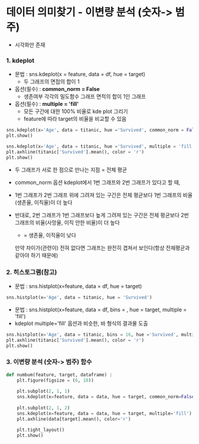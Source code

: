 # 데이터 의미찾기 - 이변량 분석 (숫자-> 범주)
* 시각화만 존재

### 1. **kdeplot**
* 문법 : sns.kdeplot(x = feature, data = df, hue = target)
    * 두 그래프의 면접의 합이 1
* 옵션(필수) : **common_norm = False**
    * 생존여부 각각의 밀도함수 그래프 면적의 합이 1인 그래프
* 옵션(필수) : **multiple = 'fill'**
    * 모든 구간에 대한 100% 비율로 kde plot 그리기
    * feature에 따라 target의 비율을 비교할 수 있음
```python
sns.kdeplot(x='Age', data = titanic, hue ='Survived', common_norm = False)
plt.show()
```
```python
sns.kdeplot(x='Age', data = titanic, hue ='Survived', multiple = 'fill')
plt.axhline(titanic['Survived'].mean(), color = 'r')
plt.show()
```

* 두 그래프가 서로 한 점으로 만나는 지점 = 전체 평균
* common_norm 옵션 kdeplot에서 1번 그래프와 2번 그래프가 있다고 할 때,
* 1번 그래프가 2번 그래프 위에 그려져 있는 구간은 전체 평균보다 1번 그래프의 비율(생존율, 이직율)이 더 높다
* 반대로, 2번 그래프가 1번 그래프보다 높게 그려져 있는 구간은 전체 평균보다 2번 그래프의 비율(사망율, 이직 안한 비율)이 더 높다
    * = 생존율, 이직율이 낮다

    만약 차이가(관련이) 전혀 없다면 그래프는 완전히 겹쳐서 보인다(항상 전체평균과 같아야 하기 때문에)

### 2. 히스토그램(참고)
* 문법 : sns.histplot(x=feature, data = df, hue = target)
```python
sns.histplot(x='Age', data = titanic, hue = 'Survived')
```

* 문법 : sns.histplot(x=feature, data = df, bins = , hue = target, multiple = 'fill')
* kdeplot multiple='fill' 옵션과 비슷한, 바 형식의 결과물 도출
```python
sns.histplot(x='Age', data = titanic, bins = 16, hue ='Survived', multiple = 'fill')
plt.axhline(titanic['Survived'].mean(), color = 'r')
plt.show()
```


### 3. 이변량 분석 (숫자-> 범주) 함수
```python
def numbum(feature, target, dataframe) : 
    plt.figure(figsize = (6, 10))
    
    plt.subplot(2, 1, 1)
    sns.kdeplot(x=feature, data = data, hue = target, common_norm=False)
    
    plt.subplot(2, 1, 2)
    sns.kdeplot(x=feature, data = data, hue = target, multiple='fill')
    plt.axhline(data[target].mean(), color='r')
    
    plt.tight_layout()
    plt.show()
```
